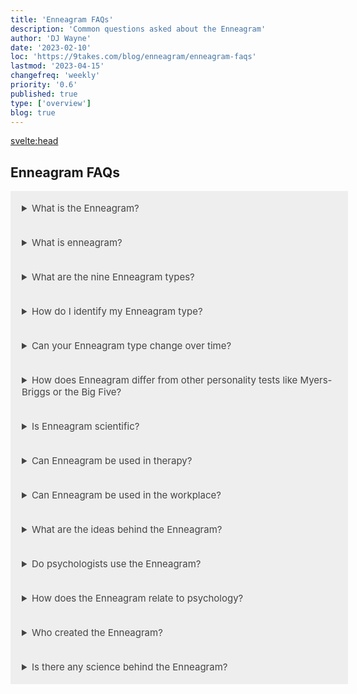 ```yaml
---
title: 'Enneagram FAQs'
description: 'Common questions asked about the Enneagram'
author: 'DJ Wayne'
date: '2023-02-10'
loc: 'https://9takes.com/blog/enneagram/enneagram-faqs'
lastmod: '2023-04-15'
changefreq: 'weekly'
priority: '0.6'
published: true
type: ['overview']
blog: true
---
```


<!-- notes: compatible  -->

<svelte:head>

  <!-- <meta property="og:image" content="" /> -->
  <link rel="canonical" href="https://9takes.com/blog/enneagram/enneagram-faqs">
</svelte:head>

<h2>Enneagram FAQs</h2>

<details>
<summary class="accordion">What is the Enneagram?</summary>
<div class="panel">
  <p >The Enneagram is a personality framework that describes nine distinct personality types, each with its own unique motivations, fears, and core values. Each type is represented by a number, and individuals may identify with one or more of these types based on their personality traits and tendencies. The Enneagram system can be used as a tool for self-awareness and personal growth, as well as for understanding and improving relationships communication, and team dynamics in various settings.</p>
  <a href="/blog/enneagram/enneagram-tldr" >TLDR </a>
  </div>
</details>

<details>
<summary class="accordion">What is enneagram?</summary>
<div class="panel">

  <p>The term "Enneagram" comes from the Greek words "ennea" and "gramma".</p>
  <p>"Ennea" is the Greek word for nine, and "gramma" means something written or drawn. So, combined, "Enneagram" essentially translates to "nine-pointed diagram."</p>
  <p>The Enneagram symbol itself is a circle with nine points on its circumference, each point representing one of the nine fundamental personality types. These points are connected by lines to form a geometric figure that illustrates the connections and interactions among the types.</p>
  <p>Though the exact origins of the Enneagram system are a subject of debate, it is generally believed to have ancient roots, with influences from mystical aspects of Christianity, Sufism, and other spiritual traditions. The modern usage of the Enneagram as a personality typology is largely credited to the Bolivian psychologist and philosopher Oscar Ichazo in the mid-20th century, and later developed by psychiatrist Claudio Naranjo.</p>
  </div>
</details>

<details>
<summary class="accordion">What are the nine Enneagram types?</summary>
<div class="panel" style="margin: 16px 0">
  <p>The nine Enneagram types are as follows:</p>
  <ul>
    <li>Type 1: The Perfectionist</li>
    <li>Type 2: The Helper</li>
    <li>Type 3: The Achiever</li>
    <li>Type 4: The Individualist</li>
    <li>Type 5: The Investigator</li>
    <li>Type 6: The Loyalist</li>
    <li>Type 7: The Enthusiast</li>
    <li>Type 8: The Challenger</li>
    <li>Type 9: The Peacemaker</li>
    </ul>

  <!-- - Type 1: The Perfectionist
  + Type 2: The Helper
  + Type 3: The Achiever
  + Type 4: The Individualist
  + Type 5: The Investigator
  + Type 6: The Loyalist
  + Type 7: The Enthusiast
  + Type 8: The Challenger
  + Type 9: The Peacemaker -->

  <p >Each type is characterized by a core motivation, core fear, and core desire that underlie their personality and
    behavior patterns.</p>

</div>
</details>

<details>
<summary class="accordion">How do I identify my Enneagram type?</summary>
  <p class="panel">There are various online tests and assessments that can help individuals identify their Enneagram type, but these
    should be used as a starting point for self-reflection and exploration, rather than as a definitive answer. The
    Enneagram system is complex and nuanced, and it can take time and self-awareness to accurately identify one's type.
    Some individuals may find it helpful to read about each type and reflect on which one resonates most with their
    personality traits, tendencies, and motivations.</p>

</details>

<details>
<summary class="accordion">Can your Enneagram type change over time?</summary>
  <p class="panel">While individuals may exhibit traits or tendencies from other Enneagram types throughout their lives, the core
    motivations, fears, and desires that define each type typically remain relatively stable over time. However, the
    Enneagram system emphasizes personal growth and self-awareness, and individuals can work to become more balanced and
    integrated within their type, as well as to develop traits and qualities associated with other types.

  </p>
</details>

<details>
<summary class="accordion">How does Enneagram differ from other personality tests like Myers-Briggs or the Big
  Five?</summary>
  <p class="panel">The Enneagram differs from other personality tests in its focus on core motivations and fears, as well as its
    emphasis on personal growth and self-awareness. While other tests may categorize individuals based on traits or
    tendencies, the Enneagram seeks to uncover the underlying motivations and desires that drive behavior. Additionally,
    the Enneagram can be used as a tool for personal growth and self-awareness, while other tests may primarily be used
    for career or job placement.</p>

</details>

<details>
<summary class="accordion">Is Enneagram scientific?</summary>

  <p class="panel">The Enneagram system is not based on scientific research or empirical data, but rather on anecdotal evidence
  and personal observation. The official origins are somewhat convoluted but can be traced back to a Chilean psychiatrist Claudio
  Naranjo and further back to a Bolivian spiritual teacher named Oscar Ichazo. However, the general principles of the enneagram are
  eerily similar to Sigmund Freud's works on the id, ego and superego. Furthermore this three part distinction of the human psyche
  goes even further back and parallels Plato's description of the human soul (<a href="/blog/enneagram/enneagram-lineage" >see here</a>).
    </p>

</details>

<details>
<summary class="accordion">Can Enneagram be used in therapy?</summary>
  <p class="panel">Yes, the Enneagram can be used in therapy as a tool for increasing self-awareness, understanding core motivations
    and fears, and improving communication and relationship dynamics. Therapists may use the Enneagram in conjunction
    with other therapeutic modalities to help clients achieve personal growth and healing.</p>
</details>

<details>
<summary class="accordion">Can Enneagram be used in the workplace?</summary>
  <p class="panel">Yes, the Enneagram can be used in the workplace to <a href="/blog/enneagram/enneagram-team-dynamics" >improve team dynamics</a>, communication, and conflict resolution.
    Employers may use the Enneagram as a <a href="/blog/enneagram/enneagram-workplace-team-building">tool for leadership development</a>, <a href="/blog/enneagram/enneagram-team-diversity">talent management</a>, and <a href="/blog/enneagram/enneagram-types-working-in-teams">working-in-teams</a>.
    Additionally, understanding individual Enneagram types can help employees better understand their own</p>

</details>

<details>
<summary class="accordion">What are the ideas behind the Enneagram?</summary>
  <p class="panel">At a high level the Enneagram delves into personality, motivations, and personal growth. As you get deeper into it you explore the
  9 types, the centers of intelligence, connecting lines, instincts, and wings (<a href="/blog/enneagram/enneagram-concepts">see here</a>).</p>
</details>

<details>
<summary class="accordion">Do psychologists use the Enneagram?</summary>
  <p class="panel">Some psychologists use the Enneagram as a tool for self-discovery and personal growth, recognizing its value in fostering
  self-awareness, understanding motivations, and identifying areas for development.</p>
</details>

<details>
<summary class="accordion">How does the Enneagram relate to psychology?</summary>
  <p class="panel">The Enneagram is a psychological and spiritual framework that shares similarities with other theories, such as Freud's
  model of the human psyche and Plato's concept of the human soul (<a href="/blog/enneagram/enneagram-lineage">see here</a>), offering
  insights into human behavior and growth.</p>
</details>

<details>
<summary class="accordion">Who created the Enneagram?</summary>
  <p class="panel">The modern Enneagram system was developed by Oscar Ichazo and further refined by Claudio Naranjo, with roots in ancient
  wisdom traditions, including the Desert Fathers, Kabbalah, and Sufi tradition (<a href="/blog/enneagram/enneagram-influences">see here</a>).</p>
</details>

<details>
<summary class="accordion">Is there any science behind the Enneagram?</summary>
  <p class="panel">While the Enneagram has gained recognition in psychology and personal development fields, it is not as extensively
  researched as other personality theories. However, some studies and anecdotal evidence support its usefulness in understanding personality
  patterns.</p>
</details>

<script>
  // if(process.browser){
  //   var acc = document.getElementsByClassName("accordion");
  //   var i;

  //   for (i = 0; i < acc.length; i++) {
  //     acc[i].addEventListener("click", function () {
  //       this.classList.toggle("active");
  //       var panel = this.nextElementSibling;
  //       if (panel.style.display === "block") {
  //         panel.style.display = "none";
  //       } else {
  //         panel.style.display = "block";
  //       }
  //     });
  //   }
  // }
</script>

<div>
<script type="application/ld+json">
{
	"@type": "FAQPage",
	"http://schema.org/about": {
		"@type": "http://schema.org/Thing",
		"http://schema.org/name": "Enneagram, Team Building, Diverse Teams, Balanced Teams"
	},
	"http://schema.org/author": {
		"@type": "http://schema.org/Person",
		"http://schema.org/name": "DJ Wayne"
	},
	"http://schema.org/dateModified": {
		"@type": "http://schema.org/Date",
		"@value": "2023-04-12"
	},
	"http://schema.org/datePublished": {
		"@type": "http://schema.org/Date",
		"@value": "2023-02-10"
	},
	"mainEntity": [
		{
			"@type": "Question",
			"name": "What is the Enneagram?",
			"acceptedAnswer": {
				"@type": "Answer",
				"text": "The Enneagram is a personality framework that describes nine distinct personality types, each with its own unique motivations, fears, and core values. Each type is represented by a number, and individuals may identify with one or more of these types based on their personality traits and tendencies. The Enneagram system can be used as a tool for self-awareness and personal growth, as well as for understanding and improving relationships, communication, and team dynamics in various settings."
			}
		},
		{
			"@type": "Question",
			"name": "What is Enneagram?",
			"acceptedAnswer": {
				"@type": "Answer",
				"text": "The term 'Enneagram' comes from the Greek words 'ennea' and 'gramma'. The Enneagram symbol itself is a circle with nine points on its circumference, each point representing one of the nine fundamental personality types. These points are connected by lines to form a geometric figure that illustrates the connections and interactions among the types."
			}
		},
		{
			"@type": "Question",
			"name": "What are the nine Enneagram types?",
			"acceptedAnswer": {
				"@type": "Answer",
				"text": "The nine Enneagram types are as follows: Type 1: The Perfectionist, Type 2: The Helper, Type 3: The Achiever, Type 4: The Individualist, Type 5: The Investigator, Type 6: The Loyalist, Type 7: The Enthusiast, Type 8: The Challenger, Type 9: The Peacemaker. Each type is characterized by a core motivation, core fear, and core desire that underlie their personality and behavior patterns."
			}
		},
		{
			"@type": "Question",
			"name": "How do I identify my Enneagram type?",
			"acceptedAnswer": {
				"@type": "Answer",
				"text": "There are various online tests and assessments that can help individuals identify their Enneagram type, but these should be used as a starting point for self-reflection and exploration, rather than as a definitive answer. The Enneagram system is complex and nuanced, and it can take time and self-awareness to accurately identify one's type. Some individuals may find it helpful to read about each type and reflect on which one resonates most with their personality traits, tendencies, and motivations."
			}
		},
		{
			"@type": "Question",
			"name": "Can your Enneagram type change over time?",
			"acceptedAnswer": {
				"@type": "Answer",
				"text": "While individuals may exhibit traits or tendencies from other Enneagram types throughout their lives, the core motivations, fears, and desires that define each type typically remain relatively stable over time. However, the Enneagram system emphasizes personal growth and self-awareness, and individuals can work to become more balanced and integrated within their type, as well as to develop traits and qualities associated with other types."
			}
		},
		{
			"@type": "Question",
			"name": "How does Enneagram differ from other personality tests like Myers-Briggs or the Big Five?",
			"acceptedAnswer": {
				"@type": "Answer",
				"text": "The Enneagram differs from other personality tests in its focus on core motivations and fears, as well as its emphasis on personal growth and self-awareness. While other tests may categorize individuals based on traits or tendencies, the Enneagram seeks to uncover the underlying motivations and desires that drive behavior. Additionally, the Enneagram can be used as a tool for personal growth and self-awareness, while other tests may primarily be used for career or job placement."
			}
		},
		{
			"@type": "Question",
			"name": "Is Enneagram scientific?",
			"acceptedAnswer": {
				"@type": "Answer",
				"text": "The Enneagram system is not based on scientific research or empirical data, but rather on anecdotal evidence and personal observation. The official origins are somewhat convoluted but can be traced back to a Chilean psychiatrist Claudio Naranjo and further back to a Bolivian spiritual teacher named Oscar Ichazo. However, the general principles of the enneagram are eerily similar to Sigmund Freud's works on the id, ego and superego. Furthermore this three part distinction of the human psyche goes even further back and parallels Plato's description of the human soul."
			}
		},
		{
			"@type": "Question",
			"name": "Can Enneagram be used in therapy?",
			"acceptedAnswer": {
				"@type": "Answer",
				"text": "Yes, the Enneagram can be used in therapy as a tool for increasing self-awareness, understanding core motivations and fears, and improving communication and relationship dynamics. Therapists may use the Enneagram in conjunction with other therapeutic modalities to help clients achieve personal growth and healing."
			}
		},
		{
			"@type": "Question",
			"name": "Can Enneagram be used in the workplace?",
			"acceptedAnswer": {
				"@type": "Answer",
				"text": "Yes, the Enneagram can be used in the workplace to improve team dynamics, communication, and conflict resolution. Employers may use the Enneagram as a tool for leadership development, talent management, and working-in-teams. Additionally, understanding individual Enneagram types can help employees better understand their own."
			}
		},
		{
			"@type": "Question",
			"name": "What are the ideas behind the Enneagram?",
			"acceptedAnswer": {
				"@type": "Answer",
				"text": "At a high level, the Enneagram delves into personality, motivations, and growth. As you dive into it, you explore the 9 types, the centers of intelligence, connecting lines, instincts, and wings."
			}
		},
		{
			"@type": "Question",
			"name": "Do psychologists use the Enneagram?",
			"acceptedAnswer": {
				"@type": "Answer",
				"text": "Some psychologists use the Enneagram as a tool for self-discovery and personal growth, recognizing its value in fostering self-awareness, understanding motivations, and identifying areas for development."
			}
		},
		{
			"@type": "Question",
			"name": "How does the Enneagram relate to psychology?",
			"acceptedAnswer": {
				"@type": "Answer",
				"text": "The Enneagram is a psychological and spiritual framework that shares similarities with other theories, such as Freud's model of the human psyche and Plato's concept of the human soul, offering insights into human behavior and growth."
			}
		},
		{
			"@type": "Question",
			"name": "Who created the Enneagram?",
			"acceptedAnswer": {
				"@type": "Answer",
				"text": "The modern Enneagram system was developed by Oscar Ichazo and further refined by Claudio Naranjo, with roots in ancient wisdom traditions, including the Desert Fathers, Kabbalah, and Sufi tradition."
			}
		},
		{
			"@type": "Question",
			"name": "Is there any science behind the Enneagram?",
			"acceptedAnswer": {
				"@type": "Answer",
				"text": "While the Enneagram has gained recognition in psychology and personal development fields, it is not as extensively researched as other personality theories. However, some studies and anecdotal evidence support its usefulness in understanding personality patterns."
			}
		}
	]
}
</script>
</div>

<style>
  .accordion {

    background-color: #eee;
    color: #444;
    cursor: pointer;
    padding: 18px;
    width: 100%;
    border: none;
    text-align: left;
    outline: none;
    font-size: 15px;
    transition: 0.4s;

  }

  /*.panel:hover {

    background-color: #ccc;

}*/

  .panel {

    padding: 18px;
    /*display: none;*/
    background-color: white;
    overflow: hidden;

  }
</style>
